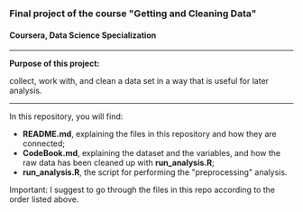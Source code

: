 ### Final project of the course "Getting and Cleaning Data" 
#### Coursera, Data Science Specialization
---

**Purpose of this project:**

collect, work with, and clean a data set in a way that is useful for later analysis.

---

In this repository, you will find:
- **README.md**, explaining the files in this repository and how they are connected;
- **CodeBook.md**, explaining the dataset and the variables, and how the raw data has been cleaned up with **run_analysis.R**;
- **run_analysis.R**, the script for performing the "preprocessing" analysis.


Important: I suggest to go through the files in this repo according to the order listed above.

